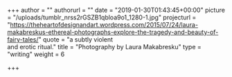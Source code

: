 +++
author = ""
authorurl = ""
date = "2019-01-30T01:43:45+00:00"
picture = "/uploads/tumblr_nrss2rGSZB1qbloa9o1_1280-1.jpg"
projecturl = "https://theheartofdesignandart.wordpress.com/2015/07/24/laura-makabreskus-ethereal-photographs-explore-the-tragedy-and-beauty-of-fairy-tales/"
quote = "a subtly violent <br/> and erotic ritual."
title = "Photography by Laura Makabresku"
type = "writing"
weight = 6

+++
